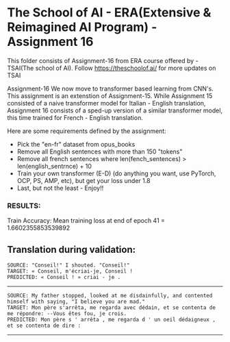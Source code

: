# The School of AI - ERA(Extensive & Reimagined AI Program) - Assignment 16

This folder consists of Assignment-16 from ERA course offered by - TSAI(The school of AI). 
Follow https://theschoolof.ai/ for more updates on TSAI

Assignment-16
We now move to transformer based learning from CNN's. This assignment is an extenstion of Assignment-15. While Assignment 15 consisted of a naive transformer model for Italian - English translation, Assignment 16 consists of a sped-up version of a similar transformer model, this time trained for French - English translation.

Here are some requirements defined by the assignment:
- Pick the "en-fr" dataset from opus_books
- Remove all English sentences with more than 150 "tokens"
- Remove all french sentences where len(fench_sentences) > len(english_sentrnce) + 10
- Train your own transformer (E-D) (do anything you want, use PyTorch, OCP, PS, AMP, etc), but get your loss under 1.8
- Last, but not the least - Enjoy!!


### RESULTS:

Train Accuracy:
Mean training loss at end of epoch 41 = 1.6602355853539892

Translation during validation:
--------------------------------------------------------------------------------
    SOURCE: "Conseil!" I shouted. "Conseil!"
    TARGET: « Conseil, m'écriai-je, Conseil !
    PREDICTED: « Conseil ! » criai - je .
--------------------------------------------------------------------------------
    SOURCE: My father stopped, looked at me disdainfully, and contented himself with saying, "I believe you are mad."
    TARGET: Mon père s'arrêta, me regarda avec dédain, et se contenta de me répondre: --Vous êtes fou, je crois.
    PREDICTED: Mon père s ' arrêta , me regarda d ' un oeil dédaigneux , et se contenta de dire :
--------------------------------------------------------------------------------


